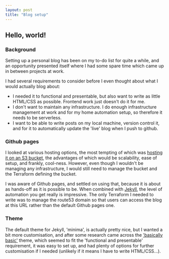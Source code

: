 ```yaml
---
layout: post
title: "Blog setup"
---
```


## Hello, world!

### Background

Setting up a personal blog has been on my to-do list for quite a while, and an opportunity presented itself where I had some spare time which came up in between projects at work. 

I had several requirements to consider before I even thought about what I would actually blog about:
- I needed it to functional and presentable, but also want to write as little HTML/CSS as possible. Frontend work just doesn't do it for me.
- I don't want to maintain any infrastructure. I do enough infrastructure management at work and for my home automation setup, so therefore it needs to be serverless.
- I want to be able to write posts on my local machine, version control it, and for it to automatically update the 'live' blog when I push to github. 

### Github pages

I looked at various hosting options, the most tempting of which was [hosting it on an S3 bucket](https://docs.aws.amazon.com/AmazonS3/latest/userguide/WebsiteHosting.html), the advantages of which would be scalability, ease of setup, and frankly, cool-ness. However, even though I wouldn't be managing any infrastructure, I would still need to manage the bucket and the Terraform defining the bucket. 

I was aware of Github pages, and settled on using that, because it is about as hands-off as it is possible to be. When combined with [Jekyll](https://jekyllrb.com/), the level of automation you get really is impressive. The only Terraform I needed to write was to manage the route53 domain so that users can access the blog at this URL rather than the default Github pages one. 

### Theme

The default theme for Jekyll, 'minima', is actually pretty nice, but I wanted a bit more customisation, and after some research came across the ['basically basic'](https://github.com/mmistakes/jekyll-theme-basically-basic) theme, which seemed to fit the 'functional and presentable' requirement, it was easy to set up, and had plenty of options for further customisation if I needed (unlikely if it means I have to write HTML/CSS...).

